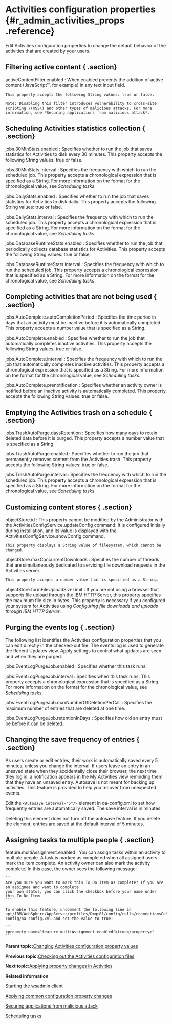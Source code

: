 # Activities configuration properties {#r_admin_activities_props .reference}

Edit Activities configuration properties to change the default behavior of the activities that are created by your users.

## Filtering active content { .section}

activeContentFilter.enabled
:   When enabled prevents the addition of active content \(JavaScript™, for example\) in any text input field.

    This property accepts the following String values: true or false.

    Note: Disabling this filter introduces vulnerability to cross-site scripting \(XSS\) and other types of malicious attacks. For more information, see *Securing applications from malicious attack*.

## Scheduling Activities statistics collection { .section}

jobs.30MinStats.enabled
:   Specifies whether to run the job that saves statistics for Activities to disk every 30 minutes. This property accepts the following String values: true or false.

jobs.30MinStats.interval
:   Specifies the frequency with which to run the scheduled job. This property accepts a chronological expression that is specified as a String. For more information on the format for the chronological value, see *Scheduling tasks*.

jobs.DailyStats.enabled
:   Specifies whether to run the job that saves statistics for Activities to disk daily. This property accepts the following String values: true or false.

jobs.DailyStats.interval
:   Specifies the frequency with which to run the scheduled job. This property accepts a chronological expression that is specified as a String. For more information on the format for the chronological value, see *Scheduling tasks*.

jobs.DatabaseRuntimeStats.enabled
:   Specifies whether to run the job that periodically collects database statistics for Activities. This property accepts the following String values: true or false.

jobs.DatabaseRuntimeStats.interval
:   Specifies the frequency with which to run the scheduled job. This property accepts a chronological expression that is specified as a String. For more information on the format for the chronological value, see *Scheduling tasks*.

## Completing activities that are not being used { .section}

jobs.AutoComplete.autoCompletionPeriod
:   Specifies the time period in days that an activity must be inactive before it is automatically completed. This property accepts a number value that is specified as a String.

jobs.AutoComplete.enabled
:   Specifies whether to run the job that automatically completes inactive activities. This property accepts the following String values: true or false.

jobs.AutoComplete.interval
:   Specifies the frequency with which to run the job that automatically completes inactive activities. This property accepts a chronological expression that is specified as a String. For more information on the format for the chronological value, see *Scheduling tasks*.

jobs.AutoComplete.prenotification
:   Specifies whether an activity owner is notified before an inactive activity is automatically completed. This property accepts the following String values: true or false.

## Emptying the Activities trash on a schedule { .section}

jobs.TrashAutoPurge.daysRetention
:   Specifies how many days to retain deleted data before it is purged. This property accepts a number value that is specified as a String.

jobs.TrashAutoPurge.enabled
:   Specifies whether to run the job that permanently removes content from the Activities trash. This property accepts the following String values: true or false.

jobs.TrashAutoPurge.interval
:   Specifies the frequency with which to run the scheduled job. This property accepts a chronological expression that is specified as a String. For more information on the format for the chronological value, see *Scheduling tasks*.

## Customizing content stores { .section}

objectStore.id
:   This property cannot be modified by the Administrator with the ActivitiesConfigService.updateConfig command. It is configured initially during installation, and its value is displayed with the ActivitiesConfigService.showConfig command.

    This property displays a String value of filesystem, which cannot be changed.

objectStore.maxConcurrentDownloads
:   Specifies the number of threads that are simultaneously dedicated to servicing file download requests in the Activities server.

    This property accepts a number value that is specified as a String.

objectStore.formFileUploadSizeLimit
:   If you are not using a browser that supports file upload through the IBM HTTP Server, this property specifies the maximum file size in bytes. This property is necessary if you configured your system for Activities using *Configuring file downloads and uploads through IBM HTTP Server*.

## Purging the events log { .section}

The following list identifies the Activities configuration properties that you can edit directly in the checked-out file. The events log is used to generate the Recent Updates view. Apply settings to control what updates are seen and when they are purged.

jobs.EventLogPurgeJob.enabled
:   Specifies whether this task runs.

jobs.EventLogPurgeJob.interval
:   Specifies when this task runs. This property accepts a chronological expression that is specified as a String. For more information on the format for the chronological value, see *Scheduling tasks*.

jobs.EventLogPurgeJob.maxNumberOfDeletionPerCall
:   Specifies the maximum number of entries that are deleted at one time.

jobs.EventLogPurgeJob.retentionInDays
:   Specifies how old an entry must be before it can be deleted.

## Changing the save frequency of entries { .section}

As users create or edit entries, their work is automatically saved every 5 minutes, unless you change the interval. If users leave an entry in an unsaved state when they accidentally close their browser, the next time they log in, a notification appears in the My Activities view reminding them that they have an unsaved entry. Autosave is not meant for backing up activities. This feature is provided to help you recover from unexpected events.

Edit the `<Autosave interval="5"/>` element in oa-config.xml to set how frequently entries are automatically saved. The save interval is in minutes.

Deleting this element does not turn off the autosave feature. If you delete the element, entries are saved at the default interval of 5 minutes.

## Assigning tasks to multiple people { .section}

feature.multiAssignment.enabled
:   You can assign tasks within an activity to multiple people. A task is marked as completed when all assigned users mark the item complete. An activity owner can also mark the activity complete; In this case, the owner sees the following message:

    ```
    Are you sure you want to mark this To Do Item as complete? If you are an assignee and want to complete 
    your own status, you can click the checkbox before your name under this To Do Item
    ```

    To enable this feature, uncomment the following line in opt/IBM/WebSphere/AppServer/profiles/Dmgr01/config/cells/connectionsCell/LotusConnections-config/oa-config.xml and set the value to true:

    ```
    <property name="feature.multiAssignment.enabled">true</property>"
    ```

**Parent topic:**[Changing Activities configuration property values](../admin/t_admin_act_changing_config.md)

**Previous topic:**[Checking out the Activities configuration files](../admin/t_admin_act_checkout_config_file.md)

**Next topic:**[Applying property changes in Activities](../admin/t_admin_act_save_changes.md)

**Related information**  


[Starting the wsadmin client](../admin/t_admin_wsadmin_starting.md)

[Applying common configuration property changes](../admin/t_admin_common_save_changes.md)

[Securing applications from malicious attack](../secure/c_admin_security_xss.md)

[Scheduling tasks](../admin/c_admin_common_was_scheduler.md)

